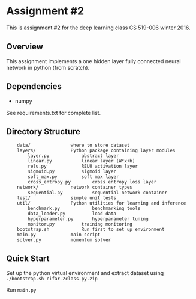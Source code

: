 # Assignment #2

This is assignment #2 for the deep learning class CS 519-006 winter 2016.

## Overview

This assignment implements a one hidden layer fully connected neural network in python (from scratch).

## Dependencies
- numpy 

See requirements.txt for complete list.

## Directory Structure
```
	data/				where to store dataset
	layers/				Python package containing layer modules
		layer.py			abstract layer
		linear.py			linear layer (W*x+b)
		relu.py				RELU activation layer
		sigmoid.py			sigmoid layer
		soft_max.py			soft max layer
		cross_entropy.py		cross entropy loss layer
	network/			network container types
		sequential.py			sequential network container
	test/				simple unit tests
	util/				Python utilities for learning and inference
		benchmark.py			benchmarking tools
		data_loader.py			load data
		hyperparameter.py		hyperparameter tuning
		monitor.py			training monitoring
	bootstrap.sh			Run first to set up environment
	main.py				main script
	solver.py			momentum solver
```

## Quick Start
Set up the python virtual environment and extract dataset using `./bootstrap.sh cifar-2class-py.zip`

Run `main.py`
